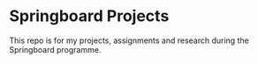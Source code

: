 # Springboard Projects

<p>This repo is for my projects, assignments and research during the Springboard programme.<p>
